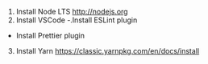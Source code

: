1. Install Node LTS http://nodejs.org
2. Install VSCode 
  -.Install ESLint plugin 
  - Install Prettier plugin
3. Install Yarn https://classic.yarnpkg.com/en/docs/install
